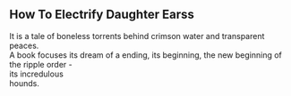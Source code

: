 How To Electrify Daughter Earss
-------------------------------
It is a tale of boneless torrents behind crimson water and transparent peaces.  
A book focuses its dream of a ending, its beginning, the new beginning of the ripple order -  
its incredulous  
hounds.  
